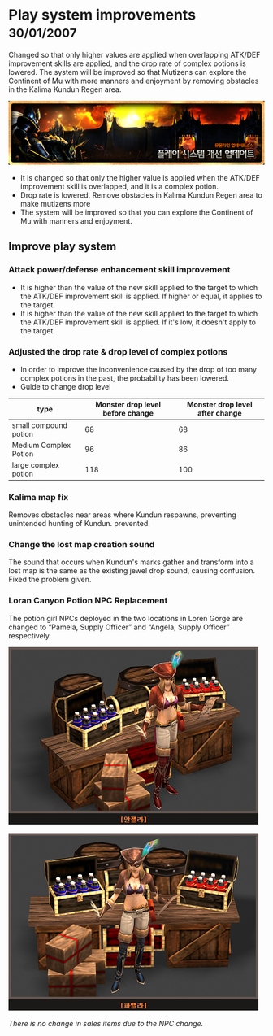 # Play system improvements <small>30/01/2007</small>

Changed so that only higher values ​​are applied when overlapping ATK/DEF improvement skills are applied, and the drop rate of complex potions is lowered. The system will be improved so that Mutizens can explore the Continent of Mu with more manners and enjoyment by removing obstacles in the Kalima Kundun Regen area.

![](./img/p_img_01.jpg)

- It is changed so that only the higher value is applied when the ATK/DEF improvement skill is overlapped, and it is a complex potion.
- Drop rate is lowered. Remove obstacles in Kalima Kundun Regen area to make mutizens more
- The system will be improved so that you can explore the Continent of Mu with manners and enjoyment.

## Improve play system

### Attack power/defense enhancement skill improvement

- It is higher than the value of the new skill applied to the target to which the ATK/DEF improvement skill is applied.
  If higher or equal, it applies to the target.
- It is higher than the value of the new skill applied to the target to which the ATK/DEF improvement skill is applied.
  If it's low, it doesn't apply to the target.

### Adjusted the drop rate & drop level of complex potions

- In order to improve the inconvenience caused by the drop of too many complex potions in the past, the probability has been lowered.
- Guide to change drop level

| type                  | Monster drop level before change | Monster drop level after change |
| --------------------- | -------------------------------- | ------------------------------- |
| small compound potion | 68                               | 68                              |
| Medium Complex Potion | 96                               | 86                              |
| large complex potion  | 118                              | 100                             |

### Kalima map fix

Removes obstacles near areas where Kundun respawns, preventing unintended hunting of Kundun.
prevented.

### Change the lost map creation sound

The sound that occurs when Kundun's marks gather and transform into a lost map is the same as the existing jewel drop sound, causing confusion.
Fixed the problem given.

### Loran Canyon Potion NPC Replacement

The potion girl NPCs deployed in the two locations in Loren Gorge are changed to “Pamela, Supply Officer” and “Angela, Supply Officer” respectively.

![](./img/p_img_03.jpg "Angela")

![](./img/p_img_04.jpg "Pamela")

_There is no change in sales items due to the NPC change._

